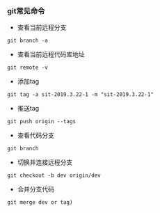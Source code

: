 ### git常见命令
+ 查看当前远程分支   
```
git branch -a
```
+ 查看当前远程代码库地址   
```
git remote -v
```
+ 添加tag
```
git tag -a sit-2019.3.22-1 -m "sit-2019.3.22-1"
```
+ 推送tag
```
git push origin --tags
```
+ 查看代码分支   
```
git branch
```
+ 切换并连接远程分支   
```
git checkout -b dev origin/dev
```
+ 合并分支代码
```
git merge dev or tag) 
```